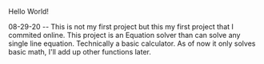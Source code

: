 Hello World!

08-29-20 -- This is not my first project but this my first project that I commited online.
	This project is an Equation solver than can solve any single line equation.
	Technically a basic calculator.
	As of now it only solves basic math, I'll add up other functions later.